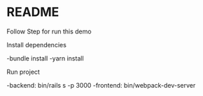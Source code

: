 # README

Follow Step for run this demo

Install dependencies

 -bundle install
 -yarn install
 
Run project

 -backend: bin/rails s -p 3000
 -frontend: bin/webpack-dev-server
